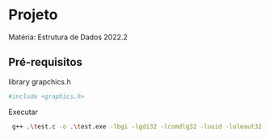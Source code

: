 # Projeto
Matéria: Estrutura de Dados 2022.2

## Pré-requisitos

library grapchics.h
```bash
#include <graphics.h>
```

Executar
```bash
 g++ .\test.c -o .\test.exe -lbgi -lgdi32 -lcomdlg32 -luuid -loleaut32 -lole32
```